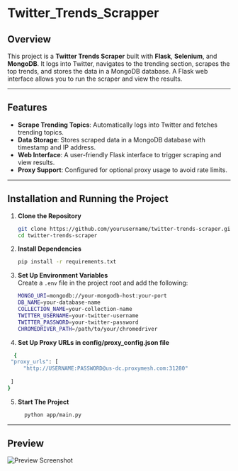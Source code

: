 # Twitter_Trends_Scrapper

## Overview
This project is a **Twitter Trends Scraper** built with **Flask**, **Selenium**, and **MongoDB**. It logs into Twitter, navigates to the trending section, scrapes the top trends, and stores the data in a MongoDB database. A Flask web interface allows you to run the scraper and view the results.

---

## Features
- **Scrape Trending Topics**: Automatically logs into Twitter and fetches trending topics.
- **Data Storage**: Stores scraped data in a MongoDB database with timestamp and IP address.
- **Web Interface**: A user-friendly Flask interface to trigger scraping and view results.
- **Proxy Support**: Configured for optional proxy usage to avoid rate limits.

---

## Installation and Running the Project

1. **Clone the Repository**  
   ```bash
   git clone https://github.com/yourusername/twitter-trends-scraper.git
   cd twitter-trends-scraper
   ```
2. **Install Dependencies**
    ```bash
   pip install -r requirements.txt
   ```
3. **Set Up Environment Variables**  
   Create a `.env` file in the project root and add the following:

   ```bash
   MONGO_URI=mongodb://your-mongodb-host:your-port
   DB_NAME=your-database-name
   COLLECTION_NAME=your-collection-name
   TWITTER_USERNAME=your-twitter-username
   TWITTER_PASSWORD=your-twitter-password
   CHROMEDRIVER_PATH=/path/to/your/chromedriver
   ```

4. **Set Up Proxy URLs in config/proxy_config.json file**
 ```bash
   {
  "proxy_urls": [
      "http://USERNAME:PASSWORD@us-dc.proxymesh.com:31280"
      
  ]
}

   ```
5. **Start The Project**
    ```bash
      python app/main.py

   ```

---
## Preview
![Preview Screenshot](https://example.com/screenshot.png "Preview of Application")
